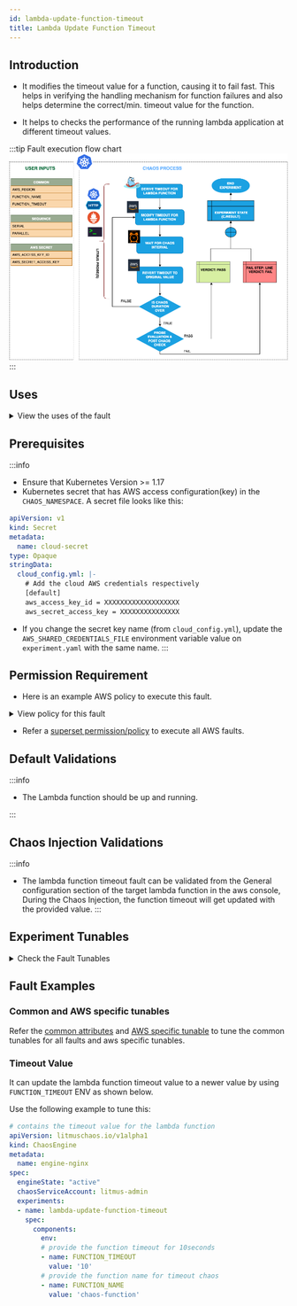 ```yaml
---
id: lambda-update-function-timeout
title: Lambda Update Function Timeout
---
```


## Introduction

- It modifies the timeout value for a function, causing it to fail fast. This helps in verifying the handling mechanism for function failures and also helps determine the correct/min. timeout value for the function.

- It helps to checks the performance of the running lambda application at different timeout values.

:::tip Fault execution flow chart
![Lambda Update Function Timeout](./static/images/lambda-update-function-timeout.png)
:::

## Uses

<details>
<summary>View the uses of the fault</summary>
<div>
Hitting a timeout is a very common and frequent scenario we find with lambda functions that can break the service and impacts their delivery. Such scenarios can still occur despite whatever availability aids AWS provides or we determine.

Getting timeout errors interrupts the flow of the given function. So this category of chaos fault helps you to build the immunity of the application undergoing any such scenarios.
</div>
</details>

## Prerequisites

:::info

- Ensure that Kubernetes Version >= 1.17
- Kubernetes secret that has AWS access configuration(key) in the `CHAOS_NAMESPACE`. A secret file looks like this:

```yaml
apiVersion: v1
kind: Secret
metadata:
  name: cloud-secret
type: Opaque
stringData:
  cloud_config.yml: |-
    # Add the cloud AWS credentials respectively
    [default]
    aws_access_key_id = XXXXXXXXXXXXXXXXXXX
    aws_secret_access_key = XXXXXXXXXXXXXXX
```

- If you change the secret key name (from `cloud_config.yml`), update the `AWS_SHARED_CREDENTIALS_FILE` environment variable value on `experiment.yaml` with the same name.
:::

## Permission Requirement

- Here is an example AWS policy to execute this fault.

<details>
<summary>View policy for this fault</summary>

```json
{
    "Version": "2012-10-17",
    "Statement": [
        {
            "Effect": "Allow",
            "Action": [
                "lambda:UpdateFunctionConfiguration",
                "lambda:GetFunctionConcurrency",
                "lambda:GetFunction",
                "lambda:DeleteFunctionConcurrency",
                "lambda:PutFunctionConcurrency"
            ],
            "Resource": "*"
        }
    ]
}
```
</details>

- Refer a [superset permission/policy](../policy-for-all-aws-faults) to execute all AWS faults.

## Default Validations

:::info

- The Lambda function should be up and running.

:::

## Chaos Injection Validations
:::info
- The lambda function timeout fault can be validated from the General configuration section of the target lambda function in the aws console, During the Chaos Injection, the function timeout will get updated with the provided value.
:::
## Experiment Tunables

<details>
    <summary>Check the Fault Tunables</summary>
    <h2>Mandatory Fields</h2>
    <table>
      <tr>
        <th> Variables </th>
        <th> Description </th>
        <th> Notes </th>
      </tr>
      <tr>
        <td> FUNCTION_NAME </td>
        <td> Function name of the target lambda function. It support single function name.</td>
        <td> Eg: <code>test-function</code> </td>
      </tr>
      <tr>
        <td> FUNCTION_TIMEOUT </td>
        <td> Provide the value of function timeout in seconds.</td>
        <td> The minimum value is 1s and maximum upto 15mins that is 900s </td>
      </tr>
      <tr>
        <td> REGION </td>
        <td> The region name of the target lambda function</td>
        <td> Eg: <code>us-east-2</code> </td>
      </tr>
    </table>
    <h2>Optional Fields</h2>
    <table>
      <tr>
        <th> Variables </th>
        <th> Description </th>
        <th> Notes </th>
      </tr>
      <tr>
        <td> TOTAL_CHAOS_DURATION </td>
        <td> The total time duration for chaos insertion in seconds </td>
        <td> Defaults to 30s </td>
      </tr>
      <tr>
        <td> CHAOS_INTERVAL </td>
        <td> The interval (in seconds) between successive instance termination.</td>
        <td> Defaults to 30s </td>
      </tr>
      <tr>
        <td> SEQUENCE </td>
        <td> It defines sequence of chaos execution for multiple instance</td>
        <td> Default value: parallel. Supported: serial, parallel </td>
      </tr>
      <tr>
        <td> RAMP_TIME </td>
        <td> Period to wait before and after injection of chaos in seconds </td>
        <td> Eg. 30 </td>
      </tr>
    </table>
</details>



## Fault Examples

### Common and AWS specific tunables

Refer the [common attributes](../common-tunables-for-all-faults) and [AWS specific tunable](./aws-fault-tunables) to tune the common tunables for all faults and aws specific tunables.

### Timeout Value

It can update the lambda function timeout value to a newer value by using `FUNCTION_TIMEOUT` ENV as shown below.

Use the following example to tune this:

[embedmd]:# (./static/manifests/lambda-update-function-timeout/function-timeout.yaml yaml)
```yaml
# contains the timeout value for the lambda function
apiVersion: litmuschaos.io/v1alpha1
kind: ChaosEngine
metadata:
  name: engine-nginx
spec:
  engineState: "active"
  chaosServiceAccount: litmus-admin
  experiments:
  - name: lambda-update-function-timeout
    spec:
      components:
        env:
        # provide the function timeout for 10seconds
        - name: FUNCTION_TIMEOUT
          value: '10'
        # provide the function name for timeout chaos
        - name: FUNCTION_NAME
          value: 'chaos-function'
```
